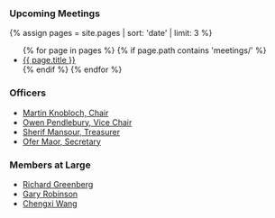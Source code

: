 ### Upcoming Meetings
{% assign pages = site.pages | sort: 'date' | limit: 3 %}
<ul>
{% for page in pages %}
 {% if page.path contains 'meetings/' %}
 <li><a href='/www-board{{ page.url }}'>{{ page.title }}</a></li>
 {% endif %}
{% endfor %}
</ul>

### Officers
* [Martin Knobloch, Chair](mailto:martin.knobloch@owasp.org)
* [Owen Pendlebury, Vice Chair](mailto:owen.pendlebury@owasp.org)
* [Sherif Mansour, Treasurer](mailto:sherif.mansour@owasp.org)
* [Ofer Maor, Secretary](mailto:ofer.maor@owasp.org)

### Members at Large
* [Richard Greenberg](mailto:richard.greenberg@owasp.org)
* [Gary Robinson](mailto:gary.robinson@owasp.org)
* [Chengxi Wang](mailto:chengxi.wang@owasp.org)


